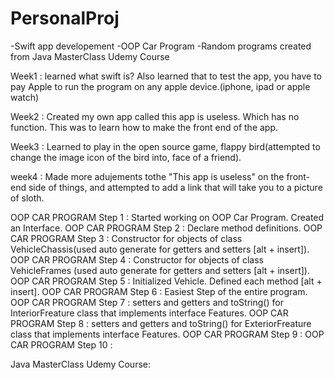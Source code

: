 # PersonalProj
-Swift app developement 
-OOP Car Program 
-Random programs created from Java MasterClass Udemy Course

Week1 : learned what swift is? Also learned that to test the app, you have to pay Apple to run the program on any apple device.(iphone, ipad or apple watch)

Week2 : Created my own app called this app is useless. Which has no function. This was to learn how to make the front end of the app. 

Week3 : Learned to play in the open source game, flappy bird(attempted to change the image icon of the bird into, face of a friend).

week4 : Made more adujements tothe "This app is useless" on the front-end side of things, and attempted to add a link that will take you to a picture of sloth. 


OOP CAR PROGRAM Step 1 : Started working on OOP Car Program. Created an Interface. 
OOP CAR PROGRAM Step 2 : Declare method definitions.
OOP CAR PROGRAM Step 3 : Constructor for objects of class VehicleChassis(used auto generate for getters and setters [alt + insert]).
OOP CAR PROGRAM Step 4 : Constructor for objects of class VehicleFrames (used auto generate for getters and setters [alt + insert]).
OOP CAR PROGRAM Step 5 : Initialized Vehicle. Defined each method [alt + insert].
OOP CAR PROGRAM Step 6 : Easiest Step of the entire program.
OOP CAR PROGRAM Step 7 : setters and getters and toString() for InteriorFreature class that implements interface Features.
OOP CAR PROGRAM Step 8 : setters and getters and toString() for ExteriorFreature class that implements interface Features.
OOP CAR PROGRAM Step 9 : 
OOP CAR PROGRAM Step 10 :


Java MasterClass Udemy Course:
